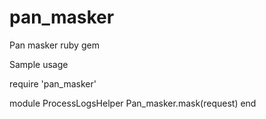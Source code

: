 pan_masker
==========

Pan masker ruby gem

Sample usage 

require 'pan_masker'

module ProcessLogsHelper
   Pan_masker.mask(request)
end
